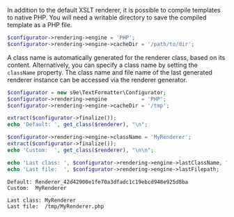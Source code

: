 In addition to the default XSLT renderer, it is possible to compile templates to native PHP. You will need a writable directory to save the compiled template as a PHP file.

```php
$configurator->rendering->engine = 'PHP';
$configurator->rendering->engine->cacheDir = '/path/to/dir';
```

A class name is automatically generated for the renderer class, based on its content. Alternatively, you can specify a class name by setting the `className` property. The class name and file name of the last generated renderer instance can be accessed via the renderer generator.

```php
$configurator = new s9e\TextFormatter\Configurator;
$configurator->rendering->engine           = 'PHP';
$configurator->rendering->engine->cacheDir = '/tmp';

extract($configurator->finalize());
echo 'Default: ', get_class($renderer), "\n";

$configurator->rendering->engine->className = 'MyRenderer';
extract($configurator->finalize());
echo 'Custom:  ', get_class($renderer), "\n\n";

echo 'Last class: ', $configurator->rendering->engine->lastClassName, "\n";
echo 'Last file:  ', $configurator->rendering->engine->lastFilepath;
```
```
Default: Renderer_42d42900e1fe70a3dfadc1c19ebcd948e925d8ba
Custom:  MyRenderer

Last class: MyRenderer
Last file:  /tmp/MyRenderer.php
```
